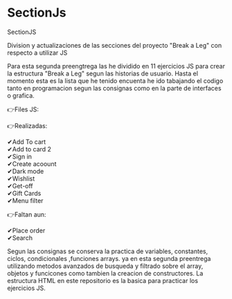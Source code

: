 # SectionJs
SectionJS</br>

Division y actualizaciones de las secciones del proyecto "Break a Leg" con respecto a utilizar JS</br>

Para esta segunda preengtrega las he dividido en 11 ejercicios JS para crear la estructura "Break a Leg" segun las historias de usuario.
Hasta el momento esta es la lista que he tenido encuenta he ido tabajando el codigo tanto en programacion segun las consignas como en la parte de interfaces o grafica.</br>

👉Files JS:</br>

👉Realizadas:</br>

✔Add To cart</br>
✔Add to card 2</br>
✔Sign in</br>
✔Create acoount</br>
✔Dark mode</br>
✔Wishlist</br>
✔Get-off</br>
✔Gift Cards</br>
✔Menu filter</br>

👉Faltan aun:</br>

✔Place order</br>
✔Search</br>

Segun las consignas se conserva la practica de variables, constantes, ciclos, condicionales ,funciones arrays. ya en esta segunda preentrega utilizando metodos avanzados de busqueda y filtrado sobre el array, objetos y funcicones como tambien la creacion de constructores. La estructura HTML en este repositorio es la basica para practicar los ejercicios JS.</br>






